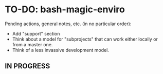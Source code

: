 # TO-DO: bash-magic-enviro
Pending actions, general notes, etc. (in no particular order):
* Add "support" section
* Think about a model for "subprojects" that can work either locally or from a master one.
* Think of a less invassive development model.

## IN PROGRESS
